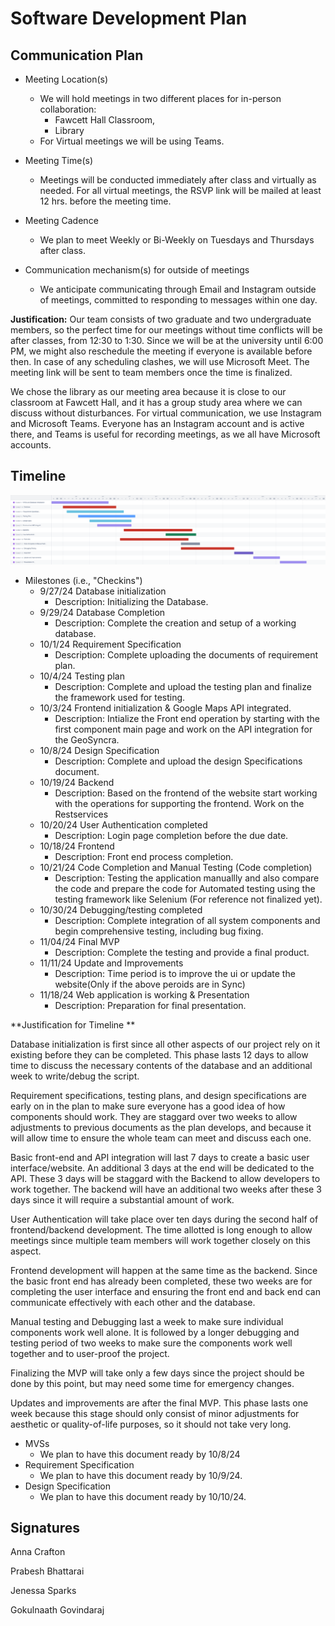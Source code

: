 # Software Development Plan

## Communication Plan

* Meeting Location(s)
  * We will hold meetings in two different places for in-person collaboration:
 	- Fawcett Hall Classroom, 
	- Library
  * For Virtual meetings we will be using Teams.
  
* Meeting Time(s)
  * Meetings will be conducted immediately after class and virtually as needed. For all virtual meetings, the RSVP link will be mailed at least 12 hrs. before the meeting time.
  
* Meeting Cadence
  * We plan to meet Weekly or Bi-Weekly on Tuesdays and Thursdays after class.
  
* Communication mechanism(s) for outside of meetings
  * We anticipate communicating through Email and Instagram outside of meetings, committed to responding to messages within one day. 

**Justification:**
  Our team consists of two graduate and two undergraduate members, so the perfect time for our meetings without time conflicts will be after classes, from 12:30 to 1:30. Since we will be at the university until 6:00 PM, we might also reschedule the meeting if everyone is available before then. In case of any scheduling clashes, we will use Microsoft Meet. The meeting link will be sent to team members once the time is finalized.

We chose the library as our meeting area because it is close to our classroom at Fawcett Hall, and it has a group study area where we can discuss without disturbances. For virtual communication, we use Instagram and Microsoft Teams. Everyone has an Instagram account and is active there, and Teams is useful for recording meetings, as we all have Microsoft accounts.
  
## Timeline
 ![image](https://github.com/WSU-cshimizu/ceg4110-group-project-team07/blob/main/assets/geosyncra_2024-10-03_12.08pm.png)
 
   * Milestones (i.e., "Checkins")
       -  9/27/24 Database initialization
          - Description:  Initializing the Database.
       -  9/29/24 Database Completion
          - Description: Complete the creation and setup of a working database.
       -  10/1/24 Requirement Specification
          - Description: Complete uploading the documents of requirement plan.
       -  10/4/24 Testing plan
          - Description: Complete and upload the testing plan and finalize the framework used for testing.
       -  10/3/24 Frontend initialization & Google Maps API integrated.
          - Description: Intialize the Front end operation by starting with the first component main page and work on the API integration for the GeoSyncra.
       - 10/8/24 Design Specification
          - Description: Complete and upload the design Specifications document.
       -  10/19/24 Backend
          - Description: Based on the frontend of the website start working with the operations for supporting the frontend. Work on the Restservices
       -  10/20/24 User Authentication completed
          - Description: Login page completion before the due date.
       -  10/18/24 Frontend
          - Description: Front end process completion.
       -  10/21/24 Code Completion and Manual Testing (Code completion)
          - Description: Testing the application manuallly and also compare the code and prepare the code for Automated testing using the testing framework like Selenium (For reference not finalized yet).
       -  10/30/24 Debugging/testing completed
          - Description: Complete integration of all system components and begin comprehensive testing, including bug fixing.
       -  11/04/24 Final MVP
          - Description: Complete the testing and provide a final product.
       -  11/11/24 Update and Improvements
          - Description: Time period is to improve the ui or update the website(Only if the above peroids are in Sync) 
       -  11/18/24  Web application is working & Presentation
          - Description: Preparation for final presentation.
        
**Justification for Timeline **

Database initialization is first since all other aspects of our project rely on it existing before they can be completed. This phase lasts 12 days to allow time to discuss the necessary contents of the database and an additional week to write/debug the script.
 
Requirement specifications, testing plans, and design specifications are early on in the plan to make sure everyone has a good idea of how components should work. They are staggard over two weeks to allow adjustments to previous documents as the plan develops, and because it will allow time to ensure the whole team can meet and discuss each one. 

Basic front-end and API integration will last 7 days to create a basic user interface/website. An additional 3 days at the end will be dedicated to the API. These 3 days will be staggard with the Backend to allow developers to work together. The backend will have an additional two weeks after these 3 days since it will require a substantial amount of work. 

User Authentication will take place over ten days during the second half of frontend/backend development. The time allotted is long enough to allow meetings since multiple team members will work together closely on this aspect. 

Frontend development will happen at the same time as the backend. Since the basic front end has already been completed, these two weeks are for completing the user interface and ensuring the front end and back end can communicate effectively with each other and the database. 


Manual testing and Debugging last a week to make sure individual components work well alone. It is followed by a longer debugging and testing period of two weeks to make sure the components work well together and to user-proof the project. 

Finalizing the MVP will take only a few days since the project should be done by this point, but may need some time for emergency changes.

Updates and improvements are after the final MVP. This phase lasts one week because this stage should only consist of minor adjustments for aesthetic or quality-of-life purposes, so it should not take very long. 



  * MVSs
   	- We plan to have this document ready by 10/8/24
  * Requirement Specification
       - We plan to have this document ready by 10/9/24. 
  * Design Specification
       - We plan to have this document ready by 10/10/24.
         

## Signatures
Anna Crafton

Prabesh Bhattarai

Jenessa Sparks

Gokulnaath Govindaraj
